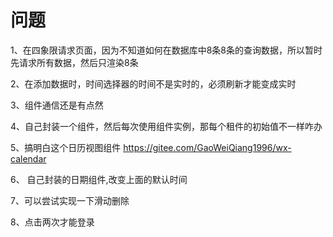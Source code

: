 # 问题
1、在四象限请求页面，因为不知道如何在数据库中8条8条的查询数据，所以暂时先请求所有数据，然后只渲染8条

2、在添加数据时，时间选择器的时间不是实时的，必须刷新才能变成实时

3、组件通信还是有点然

4、自己封装一个组件，然后每次使用组件实例，那每个租件的初始值不一样咋办

5、搞明白这个日历视图组件 https://gitee.com/GaoWeiQiang1996/wx-calendar

6、 自己封装的日期组件,改变上面的默认时间

7、可以尝试实现一下滑动删除

8、点击两次才能登录